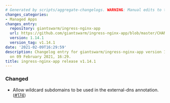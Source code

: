 ```yaml
---
# Generated by scripts/aggregate-changelogs. WARNING: Manual edits to this files will be overwritten.
changes_categories:
- Managed Apps
changes_entry:
  repository: giantswarm/ingress-nginx-app
  url: https://github.com/giantswarm/ingress-nginx-app/blob/master/CHANGELOG.md#1141---2021-02-09
  version: 1.14.1
  version_tag: v1.14.1
date: '2021-02-09T16:29:59'
description: Changelog entry for giantswarm/ingress-nginx-app version 1.14.1, published
  on 09 February 2021, 16:29.
title: ingress-nginx-app release v1.14.1
---
```


### Changed
- Allow wildcard subdomains to be used in the external-dns annotation. ([#174](https://github.com/giantswarm/ingress-nginx-app/pull/174))
